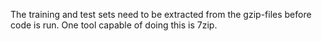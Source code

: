 The training and test sets need to be extracted from the gzip-files before code is run. One tool capable of doing this is 7zip.
